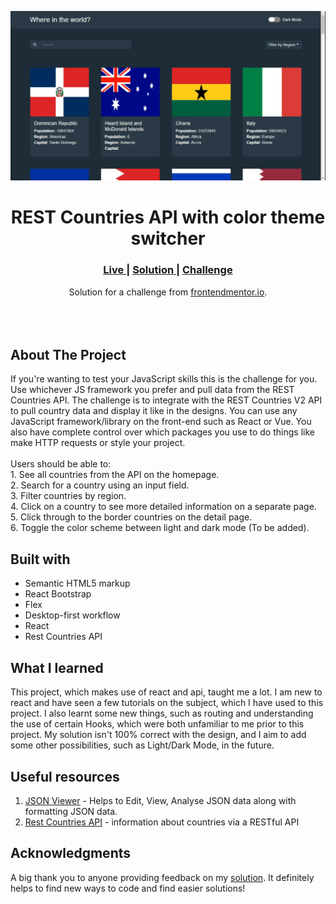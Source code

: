 <img src="https://github.com/danielasakpa/rest-countries-api-1/blob/main/public/project-preview.png"></img>

<h1 align="center">REST Countries API with color theme switcher</h1>

<div align="center">
  <h3>
    <a href="https://danielasakpa.github.io/rest-countries-api-1" color="white">
      Live
    </a>
    <span> | </span>
    <a href="https://www.frontendmentor.io/solutions/rest-countries-api-with-color-theme-switcher-db0s7GiDxz">
      Solution
    </a>
   <span> | </span>
    <a href="https://www.frontendmentor.io/challenges/rest-countries-api-with-color-theme-switcher-5cacc469fec04111f7b848ca">
      Challenge
    </a>
  </h3>
</div>
<div align="center">
   Solution for a challenge from  <a href="https://www.frontendmentor.io/" target="_blank">frontendmentor.io</a>.
</div>
<br>
<br>
<br>

## About The Project

<p>If you're wanting to test your JavaScript skills this is the challenge for you. Use whichever JS framework you prefer and pull data from the REST Countries API. 
The challenge is to integrate with the REST Countries V2 API to pull country data and display it like in the designs.
You can use any JavaScript framework/library on the front-end such as React or Vue. You also have complete control over which packages you use to do things like make HTTP requests or style your project.
<br><br>Users should be able to:
<br>1. See all countries from the API on the homepage.
<br>
2. Search for a country using an input field.

<br>
3. Filter countries by region.

<br>
4. Click on a country to see more detailed information on a separate page.
<br>
5. Click through to the border countries on the detail page.
<br>
6. Toggle the color scheme between light and dark mode (To be added).


## Built with

- Semantic HTML5 markup
- React Bootstrap
- Flex
- Desktop-first workflow
- React
- Rest Countries API

## What I learned

This project, which makes use of react and api, taught me a lot. I am new to react and have seen a few tutorials on the subject, which I have used to this project. I also learnt some new things, such as routing and understanding the use of certain Hooks, which were both unfamiliar to me prior to this project. My solution isn't 100% correct with the design, and I aim to add some other possibilities, such as Light/Dark Mode, in the future.

## Useful resources

1. <a href="https://chrome.google.com/webstore/detail/json-viewer/gbmdgpbipfallnflgajpaliibnhdgobh">JSON Viewer</a> -  Helps to Edit, View, Analyse JSON data along with formatting JSON data.
2. <a href="https://restcountries.com/">Rest Countries API</a> - information about countries via a RESTful API

## Acknowledgments

A big thank you to anyone providing feedback on my <a href="https://www.frontendmentor.io/solutions/rest-countries-api-with-color-theme-switcher-db0s7GiDxz">solution</a>. It definitely helps to find new ways to code and find easier solutions!
